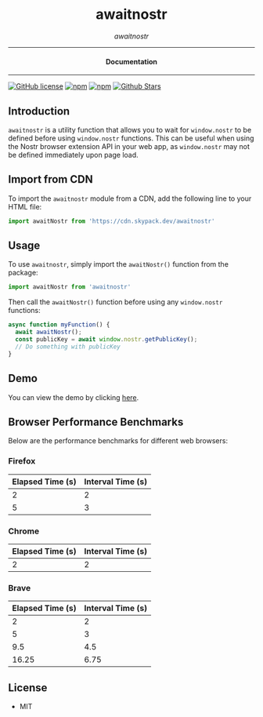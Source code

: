 

<div align="center">  
  <h1>awaitnostr</h1>
</div>

<div align="center">  
<i>awaitnostr</i>
</div>

---

<div align="center">
<h4>Documentation</h4>
</div>

---

[![GitHub license](https://img.shields.io/badge/license-MIT-blue.svg)](https://github.com/nostrapps/awaitnostr/blob/gh-pages/LICENSE)
[![npm](https://img.shields.io/npm/v/awaitnostr)](https://npmjs.com/package/awaitnostr)
[![npm](https://img.shields.io/npm/dw/awaitnostr.svg)](https://npmjs.com/package/awaitnostr)
[![Github Stars](https://img.shields.io/github/stars/nostrapps/awaitnostr.svg)](https://github.com/nostrapps/awaitnostr/)


## Introduction

`awaitnostr` is a utility function that allows you to wait for `window.nostr` to be defined before using `window.nostr` functions. This can be useful when using the Nostr browser extension API in your web app, as `window.nostr` may not be defined immediately upon page load.

## Import from CDN

To import the `awaitnostr` module from a CDN, add the following line to your HTML file:

```JavaScript
import awaitNostr from 'https://cdn.skypack.dev/awaitnostr'
```

## Usage

To use `awaitnostr`, simply import the `awaitNostr()` function from the package:

```JavaScript
import awaitNostr from 'awaitnostr'
```

Then call the `awaitNostr()` function before using any `window.nostr` functions:


```JavaScript
async function myFunction() {
  await awaitNostr();
  const publicKey = await window.nostr.getPublicKey();
  // Do something with publicKey
}
```

## Demo

You can view the demo by clicking [here](https://nostrapps.github.io/awaitnostr/test.html).

## Browser Performance Benchmarks

Below are the performance benchmarks for different web browsers:

### Firefox

| Elapsed Time (s) | Interval Time (s) |
|------------------|-------------------|
| 2                | 2                 |
| 5                | 3                 |

### Chrome

| Elapsed Time (s) | Interval Time (s) |
|------------------|-------------------|
| 2                | 2                 |

### Brave

| Elapsed Time (s) | Interval Time (s) |
|------------------|-------------------|
| 2                | 2                 |
| 5                | 3                 |
| 9.5              | 4.5               |
| 16.25            | 6.75              |


## License

- MIT
